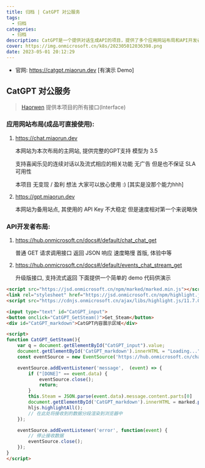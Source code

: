 ```yaml
---
title: 归档 | CatGPT 对公服务
tags:
  - 归档
categories:
  - 归档
description: CatGPT是一个提供对话生成API的项目，提供了多个应用网站布局和API开发者布局。
cover: https://img.onmicrosoft.cn/k8s/202305012036398.png
date: 2023-05-01 20:12:29
---
```


- 官网: https://catgpt.miaorun.dev [有演示 Demo]


## CatGPT 对公服务

> [Haorwen](https://github.com/Haorwen) 提供本项目的所有接口(Interface)

### 应用网站布局(成品可直接使用):

1. https://chat.miaorun.dev

   本网站为本次布局的主网站, 提供完整的GPT支持 模型为 3.5 

   支持喜闻乐见的连续对话以及流式相应的相关功能 无广告 但是也不保证 SLA 可用性

   本项目 无变现 / 盈利 想法 大家可以放心使用 :)  [其实是没那个能力hhh]

2. https://gpt.miaorun.dev

   本网站为备用站点, 其使用的 API Key 不大稳定 但是速度相对第一个来说略快

### API开发者布局:

1. https://hub.onmicrosoft.cn/docs#/default/chat_chat_get

   普通 GET 请求调用接口 返回 JSON 响应 速度略慢 首版, 体验中等

2. https://hub.onmicrosoft.cn/docs#/default/events_chat_stream_get

   升级版接口, 支持流式返回 下面提供一个简单的 demo 代码供演示

```html
<script src="https://jsd.onmicrosoft.cn/npm/marked/marked.min.js"></script>
<link rel="stylesheet" href="https://jsd.onmicrosoft.cn/npm/highlight.js@11.7.0/styles/night-owl.css">
<script src="https://cdnjs.onmicrosoft.cn/ajax/libs/highlight.js/11.7.0/highlight.min.js"></script>

<input type="text" id="CatGPT_input">
<button onclick="CatGPT_GetSteam()">Get_Steam</button>
<div id="CatGPT_markdown">CatGPT内容展示区域</div>

<script>
function CatGPT_GetSteam(){
    var q = document.getElementById("CatGPT_input").value;
    document.getElementById('CatGPT_markdown').innerHTML = "Loading..."
    const eventSource = new EventSource('https://hub.onmicrosoft.cn/chat/stream?q=' + q);

    eventSource.addEventListener('message',  (event) => {
        if ("[DONE]" == event.data) {
            eventSource.close();
            return;
        }
        this.Steam = JSON.parse(event.data).message.content.parts[0]
        document.getElementById('CatGPT_markdown').innerHTML = marked.parse(this.Steam)
        hljs.highlightAll();
        // 在此处将接收到的数据分段渲染到浏览器中
    });

    eventSource.addEventListener('error', function(event) {
        // 停止接收数据
        eventSource.close();
    });
}
</script>
```

